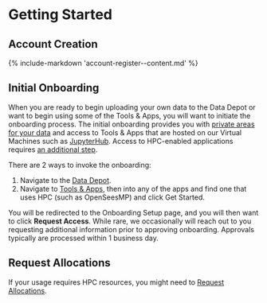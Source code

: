 <style>
    /* to use alphabet for nested lists */
    .document ol ol {
        list-style: lower-alpha;
    }
</style>

# Getting Started

## Account Creation

{% include-markdown 'account-register--content.md' %}

## Initial Onboarding

When you are ready to begin uploading your own data to the Data Depot or want to begin using some of the Tools & Apps, you will want to initiate the onboarding process. The initial onboarding provides you with [private areas for your data](/user-guide/managingdata/datadepot/) and access to Tools & Apps that are hosted on our Virtual Machines such as [JupyterHub](https://www.designsafe-ci.org/use-designsafe/tools-applications/analysis/jupyter/). Access to HPC-enabled applications requires [an additional step](#requestallocations).

There are 2 ways to invoke the onboarding:

1. Navigate to the [Data Depot](https://www.designsafe-ci.org/data/browser/).
2. Navigate to [Tools & Apps](https://www.designsafe-ci.org/use-designsafe/tools-applications/), then into any of the apps and find one that uses HPC (such as OpenSeesMP) and click Get Started.

You will be redirected to the Onboarding Setup page, and you will then want to click **Request Access**. While rare, we occasionally will reach out to you requesting additional information prior to approving onboarding. Approvals typically are processed within 1 business day.

<h2 id="requestallocations">Request Allocations</h2>

If your usage requires HPC resources, you might need to [Request Allocations](/user-guide/request-allocations/).
